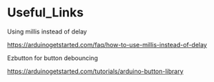 # Useful_Links

Using millis instead of delay

https://arduinogetstarted.com/faq/how-to-use-millis-instead-of-delay

Ezbutton for button debouncing

https://arduinogetstarted.com/tutorials/arduino-button-library
